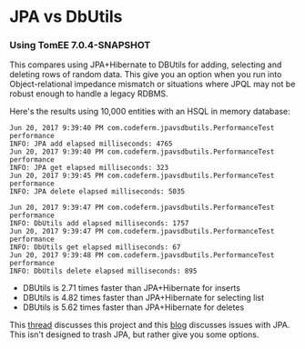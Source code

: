 # JPA vs DbUtils

### Using TomEE 7.0.4-SNAPSHOT
This compares using JPA+Hibernate to DBUtils for adding, selecting and deleting
rows of random data. This give you an option when you run into Object-relational
impedance mismatch or situations where JPQL may not be robust enough to handle a
legacy RDBMS.

Here's the results using 10,000 entities with an HSQL in memory database:

```
Jun 20, 2017 9:39:40 PM com.codeferm.jpavsdbutils.PerformanceTest performance
INFO: JPA add elapsed milliseconds: 4765
Jun 20, 2017 9:39:40 PM com.codeferm.jpavsdbutils.PerformanceTest performance
INFO: JPA get elapsed milliseconds: 323
Jun 20, 2017 9:39:45 PM com.codeferm.jpavsdbutils.PerformanceTest performance
INFO: JPA delete elapsed milliseconds: 5035
```

```
Jun 20, 2017 9:39:47 PM com.codeferm.jpavsdbutils.PerformanceTest performance
INFO: DbUtils add elapsed milliseconds: 1757
Jun 20, 2017 9:39:47 PM com.codeferm.jpavsdbutils.PerformanceTest performance
INFO: DbUtils get elapsed milliseconds: 67
Jun 20, 2017 9:39:48 PM com.codeferm.jpavsdbutils.PerformanceTest performance
INFO: DbUtils delete elapsed milliseconds: 895
```
- DBUtils is 2.71 times faster than JPA+Hibernate for inserts
- DBUtils is 4.82 times faster than JPA+Hibernate for selecting list
- DBUtils is 5.62 times faster than JPA+Hibernate for deletes


This [thread](http://tomee-openejb.979440.n4.nabble.com/JPA-vs-DBUtils-td4681918.html#a4681931)
discusses this project and this [blog](https://virgo47.wordpress.com/2014/10/09/jpa-is-it-worth-it-horror-stories-with-eclipselink-and-hibernate)
discusses issues with JPA. This isn't designed to trash JPA, but rather give you
some options.